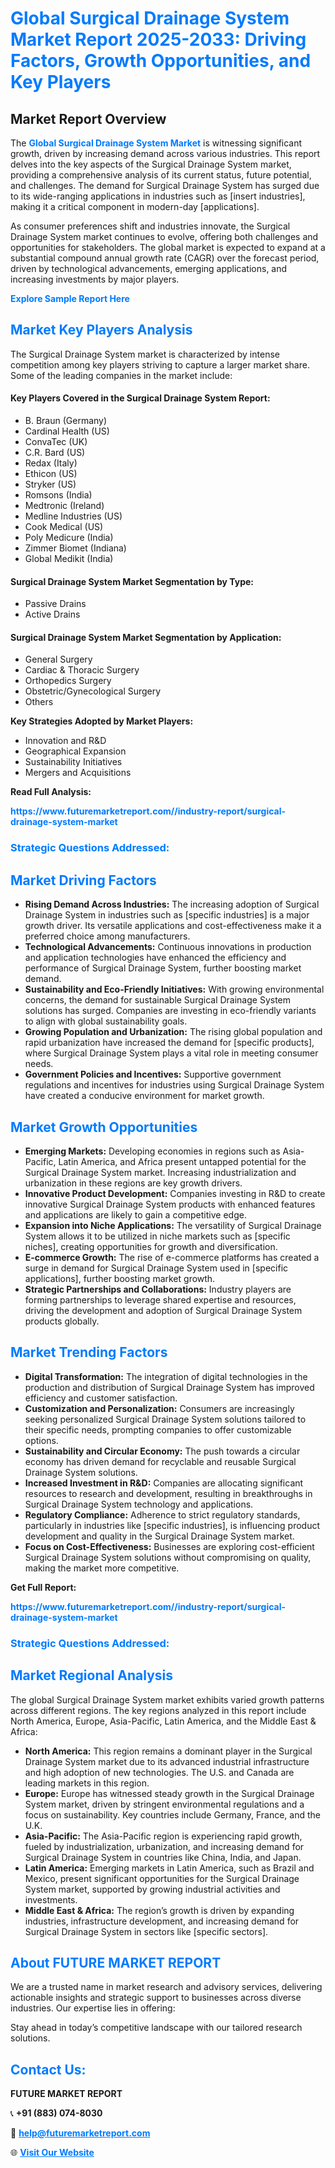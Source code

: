 <h1 style="color: #007BFF;">Global Surgical Drainage System Market Report 2025-2033: Driving Factors, Growth Opportunities, and Key Players</h1>

<section id="overview">
<h2>Market Report Overview</h2>
<p>The <a href="https://www.futuremarketreport.com//industry-report/surgical-drainage-system-market" style="color: #007BFF; text-decoration: none;"><strong>Global Surgical Drainage System Market</strong></a> is witnessing significant growth, driven by increasing demand across various industries. This report delves into the key aspects of the Surgical Drainage System market, providing a comprehensive analysis of its current status, future potential, and challenges. The demand for Surgical Drainage System has surged due to its wide-ranging applications in industries such as [insert industries], making it a critical component in modern-day [applications].</p>
<p>As consumer preferences shift and industries innovate, the Surgical Drainage System market continues to evolve, offering both challenges and opportunities for stakeholders. The global market is expected to expand at a substantial compound annual growth rate (CAGR) over the forecast period, driven by technological advancements, emerging applications, and increasing investments by major players.</p>
</section>

<section id="overview">
<p><a href="https://www.futuremarketreport.com//request-sample/reportId=53605" style="color: #007BFF; text-decoration: none;"><strong>Explore Sample Report Here</strong></a></p>
</section>

<section id="key-players">
<h2 style="color: #007BFF;">Market Key Players Analysis</h2>
<p>The Surgical Drainage System market is characterized by intense competition among key players striving to capture a larger market share. Some of the leading companies in the market include:</p>
<h4>Key Players Covered in the Surgical Drainage System Report:</h4>
<ul><li>B. Braun (Germany)</li><li>Cardinal Health (US)</li><li>ConvaTec (UK)</li><li>C.R. Bard (US)</li><li>Redax (Italy)</li><li>Ethicon (US)</li><li>Stryker (US)</li><li>Romsons (India)</li><li>Medtronic (Ireland)</li><li>Medline Industries (US)</li><li>Cook Medical (US)</li><li>Poly Medicure (India)</li><li>Zimmer Biomet (Indiana)</li><li>Global Medikit (India)</li></ul>
<h4>Surgical Drainage System Market Segmentation by Type:</h4>
<ul><li>Passive Drains</li><li>Active Drains</li></ul>

<h4>Surgical Drainage System Market Segmentation by Application:</h4>
<ul><li>General Surgery</li><li>Cardiac &amp; Thoracic Surgery</li><li>Orthopedics Surgery</li><li>Obstetric/Gynecological Surgery</li><li>Others</li></ul>
<p><strong>Key Strategies Adopted by Market Players:</strong></p>
<ul>
<li>Innovation and R&D</li>
<li>Geographical Expansion</li>
<li>Sustainability Initiatives</li>
<li>Mergers and Acquisitions</li>
</ul>
</section>

<section>
<p><strong>Read Full Analysis: </strong></p><a href="https://www.futuremarketreport.com//industry-report/surgical-drainage-system-market" style="color: #007BFF; text-decoration: none;"><strong>https://www.futuremarketreport.com//industry-report/surgical-drainage-system-market</strong></a>
<h3 style="color: #007BFF;">Strategic Questions Addressed:</h3>
</section>

<section id="driving-factors">
<h2 style="color: #007BFF;">Market Driving Factors</h2>
<ul>
<li><strong>Rising Demand Across Industries:</strong> The increasing adoption of Surgical Drainage System in industries such as [specific industries] is a major growth driver. Its versatile applications and cost-effectiveness make it a preferred choice among manufacturers.</li>
<li><strong>Technological Advancements:</strong> Continuous innovations in production and application technologies have enhanced the efficiency and performance of Surgical Drainage System, further boosting market demand.</li>
<li><strong>Sustainability and Eco-Friendly Initiatives:</strong> With growing environmental concerns, the demand for sustainable Surgical Drainage System solutions has surged. Companies are investing in eco-friendly variants to align with global sustainability goals.</li>
<li><strong>Growing Population and Urbanization:</strong> The rising global population and rapid urbanization have increased the demand for [specific products], where Surgical Drainage System plays a vital role in meeting consumer needs.</li>
<li><strong>Government Policies and Incentives:</strong> Supportive government regulations and incentives for industries using Surgical Drainage System have created a conducive environment for market growth.</li>
</ul>
</section>

<section id="growth-opportunities">
<h2 style="color: #007BFF;">Market Growth Opportunities</h2>
<ul>
<li><strong>Emerging Markets:</strong> Developing economies in regions such as Asia-Pacific, Latin America, and Africa present untapped potential for the Surgical Drainage System market. Increasing industrialization and urbanization in these regions are key growth drivers.</li>
<li><strong>Innovative Product Development:</strong> Companies investing in R&D to create innovative Surgical Drainage System products with enhanced features and applications are likely to gain a competitive edge.</li>
<li><strong>Expansion into Niche Applications:</strong> The versatility of Surgical Drainage System allows it to be utilized in niche markets such as [specific niches], creating opportunities for growth and diversification.</li>
<li><strong>E-commerce Growth:</strong> The rise of e-commerce platforms has created a surge in demand for Surgical Drainage System used in [specific applications], further boosting market growth.</li>
<li><strong>Strategic Partnerships and Collaborations:</strong> Industry players are forming partnerships to leverage shared expertise and resources, driving the development and adoption of Surgical Drainage System products globally.</li>
</ul>
</section>

<section id="trending-factors">
<h2 style="color: #007BFF;">Market Trending Factors</h2>
<ul>
<li><strong>Digital Transformation:</strong> The integration of digital technologies in the production and distribution of Surgical Drainage System has improved efficiency and customer satisfaction.</li>
<li><strong>Customization and Personalization:</strong> Consumers are increasingly seeking personalized Surgical Drainage System solutions tailored to their specific needs, prompting companies to offer customizable options.</li>
<li><strong>Sustainability and Circular Economy:</strong> The push towards a circular economy has driven demand for recyclable and reusable Surgical Drainage System solutions.</li>
<li><strong>Increased Investment in R&D:</strong> Companies are allocating significant resources to research and development, resulting in breakthroughs in Surgical Drainage System technology and applications.</li>
<li><strong>Regulatory Compliance:</strong> Adherence to strict regulatory standards, particularly in industries like [specific industries], is influencing product development and quality in the Surgical Drainage System market.</li>
<li><strong>Focus on Cost-Effectiveness:</strong> Businesses are exploring cost-efficient Surgical Drainage System solutions without compromising on quality, making the market more competitive.</li>
</ul>
</section>

<section>
<p><strong>Get Full Report: </strong></p><a href="https://www.futuremarketreport.com//industry-report/surgical-drainage-system-market" style="color: #007BFF; text-decoration: none;"><strong>https://www.futuremarketreport.com//industry-report/surgical-drainage-system-market</strong></a>
<h3 style="color: #007BFF;">Strategic Questions Addressed:</h3>
</section>


<section id="regional-analysis">
<h2 style="color: #007BFF;">Market Regional Analysis</h2>
<p>The global Surgical Drainage System market exhibits varied growth patterns across different regions. The key regions analyzed in this report include North America, Europe, Asia-Pacific, Latin America, and the Middle East & Africa:</p>
<ul>
<li><strong>North America:</strong> This region remains a dominant player in the Surgical Drainage System market due to its advanced industrial infrastructure and high adoption of new technologies. The U.S. and Canada are leading markets in this region.</li>
<li><strong>Europe:</strong> Europe has witnessed steady growth in the Surgical Drainage System market, driven by stringent environmental regulations and a focus on sustainability. Key countries include Germany, France, and the U.K.</li>
<li><strong>Asia-Pacific:</strong> The Asia-Pacific region is experiencing rapid growth, fueled by industrialization, urbanization, and increasing demand for Surgical Drainage System in countries like China, India, and Japan.</li>
<li><strong>Latin America:</strong> Emerging markets in Latin America, such as Brazil and Mexico, present significant opportunities for the Surgical Drainage System market, supported by growing industrial activities and investments.</li>
<li><strong>Middle East & Africa:</strong> The region’s growth is driven by expanding industries, infrastructure development, and increasing demand for Surgical Drainage System in sectors like [specific sectors].</li>
</ul>
</section>

<footer>
<h2 style="color: #007BFF;">About FUTURE MARKET REPORT</h2>
<p>We are a trusted name in market research and advisory services, delivering actionable insights and strategic support to businesses across diverse industries. Our expertise lies in offering:</p>

<p>Stay ahead in today’s competitive landscape with our tailored research solutions.</p>

<h2 style="color: #007BFF;">Contact Us:</h2>
<p><strong>FUTURE MARKET REPORT</strong></p>
<p>📞 <strong>+91 (883) 074-8030</strong></p>
<p>📧 <strong><a href="mailto:help@futuremarketreport.com" style="color: #007BFF;">help@futuremarketreport.com</a></strong></p>
<p>🌐 <strong><a href="https://www.futuremarketreport.com/" style="color: #007BFF;">Visit Our Website</a></strong></p>
</footer>